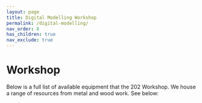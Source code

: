 ```yaml
---
layout: page
title: Digital Modelling Workshop
permalink: /digital-modelling/
nav_order: 8
has_children: true
nav_exclude: true
---
```


# Workshop

Below is a full list of available equipment that the 202 Workshop. We house a range of resources from metal and wood work. See below:

